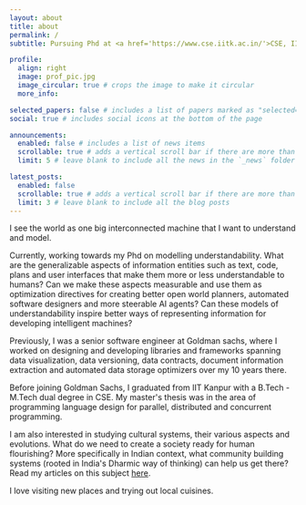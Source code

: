 ```yaml
---
layout: about
title: about
permalink: /
subtitle: Pursuing Phd at <a href='https://www.cse.iitk.ac.in/'>CSE, IIT Kanpur</a> (since 2023), Senior Software Engg at <a href='https://www.goldmansachs.com/worldwide/india'>Goldman Sachs, Bengaluru</a> (2013-23), B.Tech - M.Tech Dual Degree at <a href='https://www.cse.iitk.ac.in/'>CSE, IIT Kanpur</a> (2008-13)

profile:
  align: right
  image: prof_pic.jpg
  image_circular: true # crops the image to make it circular
  more_info:

selected_papers: false # includes a list of papers marked as "selected={true}"
social: true # includes social icons at the bottom of the page

announcements:
  enabled: false # includes a list of news items
  scrollable: true # adds a vertical scroll bar if there are more than 3 news items
  limit: 5 # leave blank to include all the news in the `_news` folder

latest_posts:
  enabled: false
  scrollable: true # adds a vertical scroll bar if there are more than 3 new posts items
  limit: 3 # leave blank to include all the blog posts
---
```


I see the world as one big interconnected machine that I want to understand and model.

Currently, working towards my Phd on modelling understandability. What are the generalizable aspects of information entities such as text, code, plans and user interfaces that make them more or less understandable to humans? Can we make these aspects measurable and use them as optimization directives for creating better open world planners, automated software designers and more steerable AI agents? Can these models of understandability inspire better ways of representing information for developing intelligent machines?

Previously, I was a senior software engineer at Goldman sachs, where I worked on designing and developing libraries and frameworks spanning data visualization, data versioning, data contracts, document information extraction and automated data storage optimizers over my 10 years there.

Before joining Goldman Sachs, I graduated from IIT Kanpur with a B.Tech - M.Tech dual degree in CSE. My master's thesis was in the area of programming language design for parallel, distributed and concurrent programming.

I am also interested in studying cultural systems, their various aspects and evolutions. What do we need to create a society ready for human flourishing? More specifically in Indian context, what community building systems (rooted in India's Dharmic way of thinking) can help us get there? Read my articles on this subject <a href='https://theprint.in/author/vikas-kushwaha/'>here</a>.

I love visiting new places and trying out local cuisines.